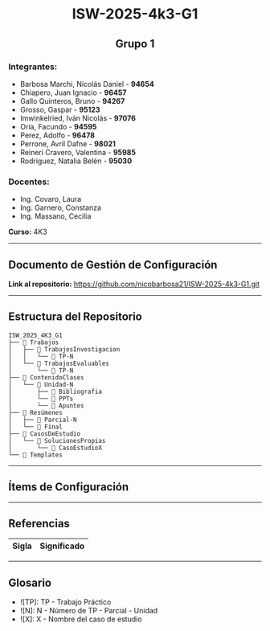 <h1 align="center">ISW-2025-4k3-G1</h1>

<h2 align="center">Grupo 1</h2>

### Integrantes:
- Barbosa Marchi, Nicolás Daniel - **94654**
- Chiapero, Juan Ignacio - **96457**
- Gallo Quinteros, Bruno - **94267**
- Grosso, Gaspar - **95123**
- Imwinkelried, Iván Nicolás - **97076**
- Oría, Facundo - **94595**
- Perez, Adolfo - **96478**
- Perrone, Avril Dafne - **98021**
- Reineri Cravero, Valentina - **95985**
- Rodriguez, Natalia Belén - **95030**

### Docentes:
- Ing. Covaro, Laura
- Ing. Garnero, Constanza
- Ing. Massano, Cecilia

**Curso:** 4K3

---

## Documento de Gestión de Configuración

**Link al repositorio:** https://github.com/nicobarbosa21/ISW-2025-4k3-G1.git

---

## Estructura del Repositorio

```
ISW_2025_4K3_G1
├── 📂 Trabajos
│   ├── 📂 TrabajosInvestigacion
│   │   └── 📂 TP-N
│   └── 📂 TrabajosEvaluables
│       └── 📂 TP-N
├── 📂 ContenidoClases
│   └── 📂 Unidad-N
│       ├── 📂 Bibliografia
│       └── 📂 PPTs
│       └── 📂 Apuntes
├── 📂 Resúmenes
│   ├── 📂 Parcial-N
│   └── 📂 Final 
├── 📂 CasosDeEstudio
│   └── 📂 SolucionesPropias
│       └── 📂 CasoEstudioX
└── 📂 Templates
```

---

## Ítems de Configuración


---

## Referencias

| Sigla     | Significado                                                                 |
|-----------|-----------------------------------------------------------------------------|

---

## Glosario

- ![TP]: TP - Trabajo Práctico
- ![N]: N - Número de TP - Parcial - Unidad
- ![X]: X - Nombre del caso de estudio
